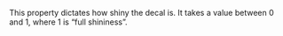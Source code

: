 This property dictates how shiny the decal is. It takes a value between 0 and 1, where 1 is “full shininess”.